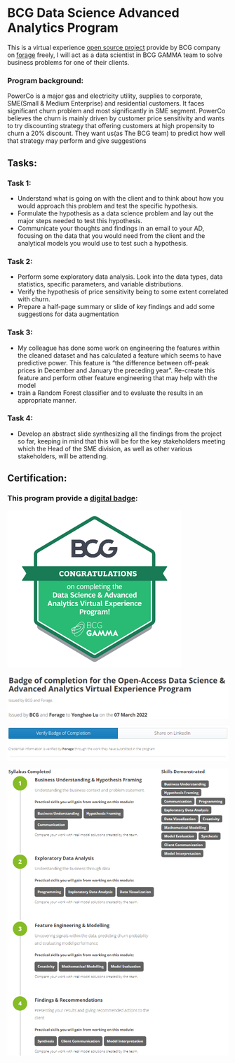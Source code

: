 # BCG Data Science Advanced Analytics Program

This is a virtual experience [open source project](https://www.theforage.com/virtual-internships/prototype/Tcz8gTtprzAS4xSoK/GAMMA-Virtual-Experience-Program?ref=uPfFn5H3bZtBFxJh7) provide by BCG company on [forage](https://www.theforage.com/) freely, I will act as a data scientist in BCG GAMMA team to solve business problems for one of their clients. 


### Program background:
PowerCo is a major gas and electricity utility, supplies to corporate, SME(Small & Medium Enterprise) and residential customers. It faces significant churn problem and most significantly in SME segment. PowerCo believes the churn is mainly driven by customer price sensitivity and wants to try discounting strategy that offering customers at high propensity to churn a 20% discount. They want us(as The BCG team) to predict how well that strategy may perform and give suggestions


## Tasks:

### Task 1:
  -  Understand what is going on with the client and to think about how you would approach this problem and test the specific hypothesis.
  -  Formulate the hypothesis as a data science problem and lay out the major steps needed to test this hypothesis. 
  -  Communicate your thoughts and findings in an email to your AD, focusing on the data that you would need from the client and the analytical models you would use to test such a hypothesis.

### Task 2:
  - Perform some exploratory data analysis. Look into the data types, data statistics, specific parameters, and variable distributions. 
  - Verify the hypothesis of price sensitivity being to some extent correlated with churn.
  - Prepare a half-page summary or slide of key findings and add some suggestions for data augmentation
  

### Task 3:
  - My colleague has done some work on engineering the features within the cleaned dataset and has calculated a feature which seems to have predictive power. This feature is “the difference between off-peak prices in December and January the preceding year”. Re-create this feature and perform other feature engineering that may help with the model
  -  train a Random Forest classifier and to evaluate the results in an appropriate manner.

### Task 4:
  - Develop an abstract slide synthesizing all the findings from the project so far, keeping in mind that this will be for the key stakeholders meeting which the Head of the SME division, as well as other various stakeholders, will be attending.



## Certification:
### This program provide a [digital badge](https://www.theforage.com/badges/uPfFn5H3bZtBFxJh7/McwW9gPCN57xrp9KY/Badge%20of%20completion%20for%20the%20Open-Access%20Data%20Science%20&%20Advanced%20Analytics%20Virtual%20Experience%20Program/Yonghao):
![alt text](https://github.com/LuYonghao/BCG_Data_Science_Advanced_Analytics_Program/blob/main/img/Program%20completion%20Badge.png)

![alt text](https://github.com/LuYonghao/BCG_Data_Science_Advanced_Analytics_Program/blob/main/img/Issue.png)

![alt text](https://github.com/LuYonghao/BCG_Data_Science_Advanced_Analytics_Program/blob/main/img/forage.png)

![alt text](https://github.com/LuYonghao/BCG_Data_Science_Advanced_Analytics_Program/blob/main/img/Syllabus.png)
